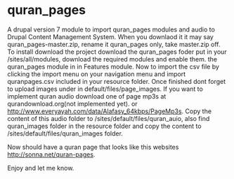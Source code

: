 quran_pages
===========

A drupal version 7 module to import quran_pages modules  and audio to Drupal Content Management System. When you downlaod it it may say quran_pages-master.zip, rename it quran_pages only, take master.zip off.
To install download the project download the quran_pages foder put in your /sites/all/modules, 
download the required modules and enable them. the quran_pages module in in Features module. Now to import the csv file by clicking the import menu on your navigation menu and import quranpages.csv included in your resource folder. Once finished dont forget to upload images under in default/files/page_images.
If you want to implement quran audio download one of page mp3s at qurandownload.org(not implemented yet). or http://www.everyayah.com/data/Alafasy_64kbps/PageMp3s. Copy the content of this audio folder to /sites/default/files/quran_auio, also find quran_images folder in the resource folder and copy the content to /sites/default/files/quran_images folder.

Now should have a quran page that looks like this websites http://sonna.net/quran-pages.

Enjoy and let me know.

